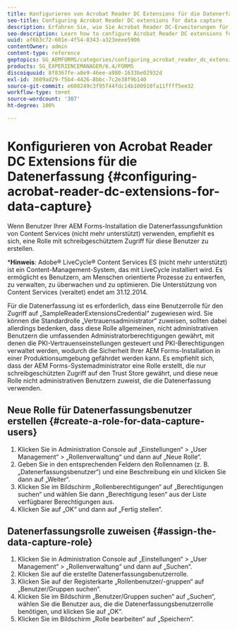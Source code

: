```yaml
---
title: Konfigurieren von Acrobat Reader DC Extensions für die Datenerfassung
seo-title: Configuring Acrobat Reader DC extensions for data capture
description: Erfahren Sie, wie Sie Acrobat Reader DC-Erweiterungen für Datenerfassung konfigurieren.
seo-description: Learn how to configure Acrobat Reader DC extensions for data capture.
uuid: af6b3c72-601e-4f54-8343-a323eeee5906
contentOwner: admin
content-type: reference
geptopics: SG_AEMFORMS/categories/configuring_acrobat_reader_dc_extensions
products: SG_EXPERIENCEMANAGER/6.4/FORMS
discoiquuid: 8f8367fe-a8e9-46ee-a980-1633be02932d
exl-id: 3609ad29-f5b4-4426-8bbc-7c2e38f9b140
source-git-commit: e608249c3f95f44fdc14b100910fa11ffff5ee32
workflow-type: tm+mt
source-wordcount: '307'
ht-degree: 100%

---
```


# Konfigurieren von Acrobat Reader DC Extensions für die Datenerfassung {#configuring-acrobat-reader-dc-extensions-for-data-capture}

Wenn Benutzer Ihrer AEM Forms-Installation die Datenerfassungsfunktion von Content Services (nicht mehr unterstützt) verwenden, empfiehlt es sich, eine Rolle mit schreibgeschütztem Zugriff für diese Benutzer zu erstellen.

***Hinweis**: Adobe® LiveCycle® Content Services ES (nicht mehr unterstützt) ist ein Content-Management-System, das mit LiveCycle installiert wird. Es ermöglicht es Benutzern, am Menschen orientierte Prozesse zu entwerfen, zu verwalten, zu überwachen und zu optimieren. Die Unterstützung von Content Services (veraltet) endet am 31.12.2014.

Für die Datenerfassung ist es erforderlich, dass eine Benutzerrolle für den Zugriff auf „SampleReaderExtensionsCredential“ zugewiesen wird. Sie können die Standardrolle „Vertrauensadministrator“ zuweisen, sollten dabei allerdings bedenken, dass diese Rolle allgemeinen, nicht administrativen Benutzern die umfassenden Administratorberechtigungen gewährt, mit denen die PKI-Vertrauenseinstellungen gesteuert und PKI-Berechtigungen verwaltet werden, wodurch die Sicherheit Ihrer AEM Forms-Installation in einer Produktionsumgebung gefährdet werden kann. Es empfiehlt sich, dass der AEM Forms-Systemadministrator eine Rolle erstellt, die nur schreibgeschützten Zugriff auf den Trust Store gewährt, und diese neue Rolle nicht administrativen Benutzern zuweist, die die Datenerfassung verwenden.

## Neue Rolle für Datenerfassungsbenutzer erstellen {#create-a-role-for-data-capture-users}

1. Klicken Sie in Administration Console auf „Einstellungen“ > „User Management“ > „Rollenverwaltung“ und dann auf „Neue Rolle“.
1. Geben Sie in den entsprechenden Feldern den Rollennamen (z. B. „Datenerfassungsbenutzer“) und eine Beschreibung ein und klicken Sie dann auf „Weiter“.
1. Klicken Sie im Bildschirm „Rollenberechtigungen“ auf „Berechtigungen suchen“ und wählen Sie dann „Berechtigung lesen“ aus der Liste verfügbarer Berechtigungen aus.
1. Klicken Sie auf „OK“ und dann auf „Fertig stellen“.

## Datenerfassungsrolle zuweisen {#assign-the-data-capture-role}

1. Klicken Sie in Administration Console auf „Einstellungen“ > „User Management“ > „Rollenverwaltung“ und dann auf „Suchen“.
1. Klicken Sie auf die erstellte Datenerfassungsbenutzerrolle.
1. Klicken Sie auf der Registerkarte „Rollenbenutzer/-gruppen“ auf „Benutzer/Gruppen suchen“.
1. Klicken Sie im Bildschirm „Benutzer/Gruppen suchen“ auf „Suchen“, wählen Sie die Benutzer aus, die die Datenerfassungsbenutzerrolle benötigen, und klicken Sie auf „OK“.
1. Klicken Sie im Bildschirm „Rolle bearbeiten“ auf „Speichern“.
